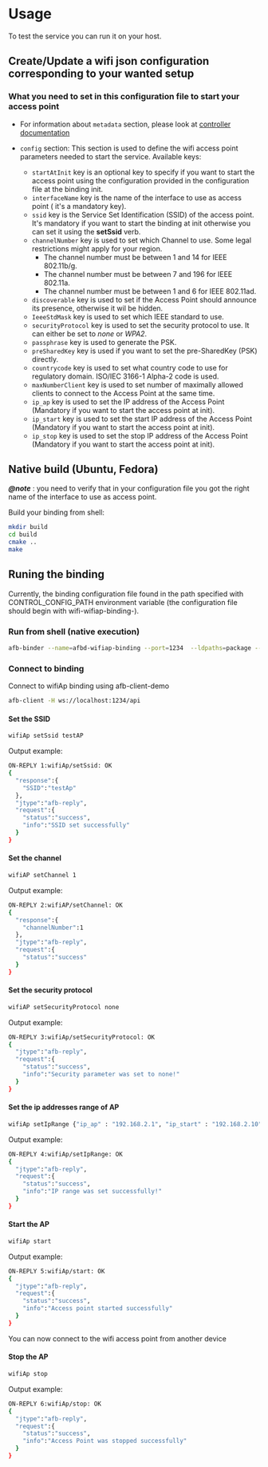 
# Usage

To test the service you can run it on your host.

## Create/Update a wifi json configuration corresponding to your wanted setup

### What you need to set in this configuration file to start your access point

* For information about `metadata` section, please look at [controller documentation](https://docs.redpesk.bzh/docs/en/master/developer-guides/Usage.html)

* `config` section:
This section is used to define the wifi access point parameters needed to start
the service.
Available keys:
  * `startAtInit` key is an optional key to specify if you want to start the
  access point using the configuration provided in the configuration file at
  the binding init.
  * `interfaceName` key is the name of the interface to use as access point (
  it's a mandatory key).
  * `ssid` key is the Service Set Identification (SSID) of the access point.
  It's mandatory if you want to start the binding at init otherwise you can set it using the **setSsid** verb.
  * `channelNumber` key is used to set which Channel to use.
   Some legal restrictions might apply for your region.
    * The channel number must be between 1 and 14 for IEEE 802.11b/g.
    * The channel number must be between 7 and 196 for IEEE 802.11a.
    * The channel number must be between 1 and 6 for IEEE 802.11ad.
  * `discoverable` key is used to set if the Access Point should announce its presence,
  otherwise it wil be hidden.
  * `IeeeStdMask` key is used to set which IEEE standard to use.
  * `securityProtocol` key is used to set the security protocol to use. It can either
  be set to *none* or *WPA2*.
  * `passphrase` key is used to generate the PSK.
  * `preSharedKey` key is used if you want to set the pre-SharedKey (PSK) directly.
  * `countrycode` key is used to set what country code to use for regulatory domain.
  ISO/IEC 3166-1 Alpha-2 code is used.
  * `maxNumberClient` key is used to set number of maximally allowed clients to connect to the Access Point at the same time.
  * `ip_ap` key is used to set the IP address of the Access Point (Mandatory if you want to start the access point at init).
  * `ip_start` key is used to set the start IP address of the Access Point (Mandatory if you want to start the access point at init).
  * `ip_stop` key is used to set the stop IP address of the Access Point (Mandatory if you want to start the access point at init).

## Native build (Ubuntu, Fedora)

**_@note_** : you need to verify that in your configuration file you got the right name of
the interface to use as access point.

Build your binding from shell:

```bash
mkdir build
cd build
cmake ..
make
```

## Runing the binding

Currently, the binding configuration file found in the path specified with CONTROL_CONFIG_PATH environment variable (the configuration file should begin with wifi-wifiap-binding-).

### Run from shell (native execution)

```bash
afb-binder --name=afbd-wifiap-binding --port=1234  --ldpaths=package --workdir=.  -vvv
```

### Connect to binding

Connect to wifiAp binding using afb-client-demo

```bash
afb-client -H ws://localhost:1234/api
```

#### Set the SSID

```bash
wifiAp setSsid testAP
```

Output example:

```bash
ON-REPLY 1:wifiAp/setSsid: OK
{
  "response":{
    "SSID":"testAp"
  },
  "jtype":"afb-reply",
  "request":{
    "status":"success",
    "info":"SSID set successfully"
  }
}
```

#### Set the channel

```bash
wifiAP setChannel 1
```

Output example:

```bash
ON-REPLY 2:wifiAP/setChannel: OK
{
  "response":{
    "channelNumber":1
  },
  "jtype":"afb-reply",
  "request":{
    "status":"success"
  }
}
```

#### Set the security protocol

```bash
wifiAP setSecurityProtocol none
```

Output example:

```bash
ON-REPLY 3:wifiAp/setSecurityProtocol: OK
{
  "jtype":"afb-reply",
  "request":{
    "status":"success",
    "info":"Security parameter was set to none!"
  }
}
```

#### Set the ip addresses range of AP

```bash
wifiAp setIpRange {"ip_ap" : "192.168.2.1", "ip_start" : "192.168.2.10" , "ip_stop" : "192.168.2.100"}
```

Output example:

```bash
ON-REPLY 4:wifiAp/setIpRange: OK
{
  "jtype":"afb-reply",
  "request":{
    "status":"success",
    "info":"IP range was set successfully!"
  }
}
```

#### Start the AP

```bash
wifiAp start
```

Output example:

```bash
ON-REPLY 5:wifiAp/start: OK
{
  "jtype":"afb-reply",
  "request":{
    "status":"success",
    "info":"Access point started successfully"
  }
}
```

You can now connect to the wifi access point from another device

#### Stop the AP

```bash
wifiAp stop
```

Output example:

```bash
ON-REPLY 6:wifiAp/stop: OK
{
  "jtype":"afb-reply",
  "request":{
    "status":"success",
    "info":"Access Point was stopped successfully"
  }
}
```
